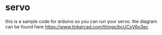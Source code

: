 # servo
this is a sample code for arduino so you can run your servo. 
the diagram can be found here https://www.tinkercad.com/things/bcUCxV6o3ec
